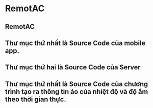 # RemotAC
RemotAC
----------------------------------------------------------------------------------------
Thư mục thứ nhất là Source Code của mobile app.
------------------------------------------------------------------------------------------------------------------
Thư mục thứ hai là Source Code của Server
-------------------------------------------------------------------------------------------------------------------
Thư mục thứ nhất là Source Code của chương trình tạo ra thông tin ảo của nhiệt độ và độ ẩm theo thời gian thực.
--------------------------------------------------------------------------------------------------------------------



